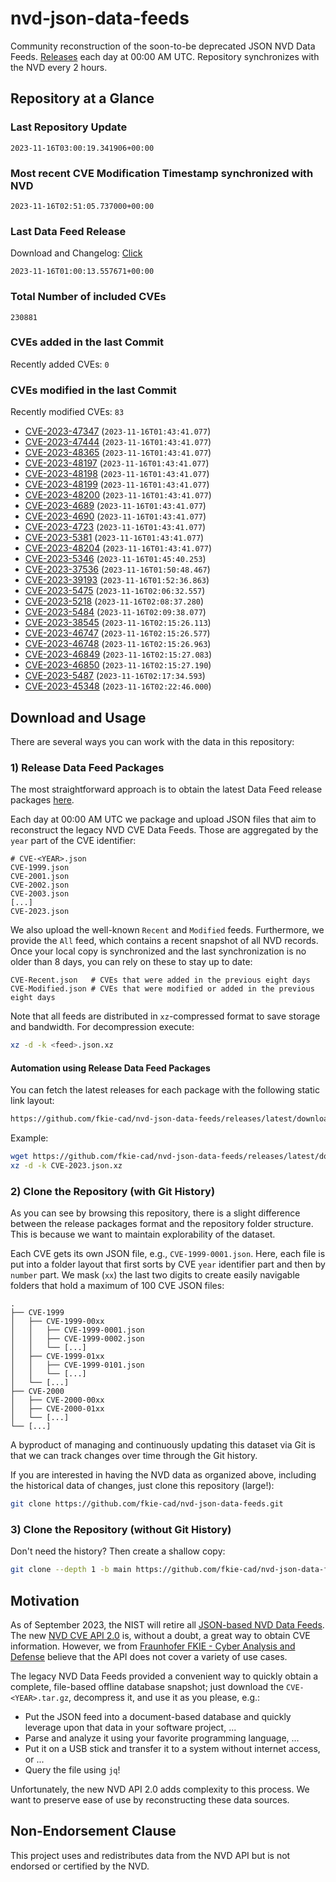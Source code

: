 # nvd-json-data-feeds

Community reconstruction of the soon-to-be deprecated JSON NVD Data Feeds. 
[Releases](https://github.com/fkie-cad/nvd-json-data-feeds/releases/latest) each day at 00:00 AM UTC.
Repository synchronizes with the NVD every 2 hours.

## Repository at a Glance

### Last Repository Update

```plain
2023-11-16T03:00:19.341906+00:00
```

### Most recent CVE Modification Timestamp synchronized with NVD

```plain
2023-11-16T02:51:05.737000+00:00
```

### Last Data Feed Release

Download and Changelog: [Click](https://github.com/fkie-cad/nvd-json-data-feeds/releases/latest)

```plain
2023-11-16T01:00:13.557671+00:00
```

### Total Number of included CVEs

```plain
230881
```

### CVEs added in the last Commit

Recently added CVEs: `0`



### CVEs modified in the last Commit

Recently modified CVEs: `83`

* [CVE-2023-47347](CVE-2023/CVE-2023-473xx/CVE-2023-47347.json) (`2023-11-16T01:43:41.077`)
* [CVE-2023-47444](CVE-2023/CVE-2023-474xx/CVE-2023-47444.json) (`2023-11-16T01:43:41.077`)
* [CVE-2023-48365](CVE-2023/CVE-2023-483xx/CVE-2023-48365.json) (`2023-11-16T01:43:41.077`)
* [CVE-2023-48197](CVE-2023/CVE-2023-481xx/CVE-2023-48197.json) (`2023-11-16T01:43:41.077`)
* [CVE-2023-48198](CVE-2023/CVE-2023-481xx/CVE-2023-48198.json) (`2023-11-16T01:43:41.077`)
* [CVE-2023-48199](CVE-2023/CVE-2023-481xx/CVE-2023-48199.json) (`2023-11-16T01:43:41.077`)
* [CVE-2023-48200](CVE-2023/CVE-2023-482xx/CVE-2023-48200.json) (`2023-11-16T01:43:41.077`)
* [CVE-2023-4689](CVE-2023/CVE-2023-46xx/CVE-2023-4689.json) (`2023-11-16T01:43:41.077`)
* [CVE-2023-4690](CVE-2023/CVE-2023-46xx/CVE-2023-4690.json) (`2023-11-16T01:43:41.077`)
* [CVE-2023-4723](CVE-2023/CVE-2023-47xx/CVE-2023-4723.json) (`2023-11-16T01:43:41.077`)
* [CVE-2023-5381](CVE-2023/CVE-2023-53xx/CVE-2023-5381.json) (`2023-11-16T01:43:41.077`)
* [CVE-2023-48204](CVE-2023/CVE-2023-482xx/CVE-2023-48204.json) (`2023-11-16T01:43:41.077`)
* [CVE-2023-5346](CVE-2023/CVE-2023-53xx/CVE-2023-5346.json) (`2023-11-16T01:45:40.253`)
* [CVE-2023-37536](CVE-2023/CVE-2023-375xx/CVE-2023-37536.json) (`2023-11-16T01:50:48.467`)
* [CVE-2023-39193](CVE-2023/CVE-2023-391xx/CVE-2023-39193.json) (`2023-11-16T01:52:36.863`)
* [CVE-2023-5475](CVE-2023/CVE-2023-54xx/CVE-2023-5475.json) (`2023-11-16T02:06:32.557`)
* [CVE-2023-5218](CVE-2023/CVE-2023-52xx/CVE-2023-5218.json) (`2023-11-16T02:08:37.280`)
* [CVE-2023-5484](CVE-2023/CVE-2023-54xx/CVE-2023-5484.json) (`2023-11-16T02:09:38.077`)
* [CVE-2023-38545](CVE-2023/CVE-2023-385xx/CVE-2023-38545.json) (`2023-11-16T02:15:26.113`)
* [CVE-2023-46747](CVE-2023/CVE-2023-467xx/CVE-2023-46747.json) (`2023-11-16T02:15:26.577`)
* [CVE-2023-46748](CVE-2023/CVE-2023-467xx/CVE-2023-46748.json) (`2023-11-16T02:15:26.963`)
* [CVE-2023-46849](CVE-2023/CVE-2023-468xx/CVE-2023-46849.json) (`2023-11-16T02:15:27.083`)
* [CVE-2023-46850](CVE-2023/CVE-2023-468xx/CVE-2023-46850.json) (`2023-11-16T02:15:27.190`)
* [CVE-2023-5487](CVE-2023/CVE-2023-54xx/CVE-2023-5487.json) (`2023-11-16T02:17:34.593`)
* [CVE-2023-45348](CVE-2023/CVE-2023-453xx/CVE-2023-45348.json) (`2023-11-16T02:22:46.000`)


## Download and Usage

There are several ways you can work with the data in this repository:

### 1) Release Data Feed Packages

The most straightforward approach is to obtain the latest Data Feed release packages [here](https://github.com/fkie-cad/nvd-json-data-feeds/releases/latest).

Each day at 00:00 AM UTC we package and upload JSON files that aim to reconstruct the legacy NVD CVE Data Feeds.
Those are aggregated by the `year` part of the CVE identifier:

```
# CVE-<YEAR>.json
CVE-1999.json
CVE-2001.json
CVE-2002.json
CVE-2003.json
[...]
CVE-2023.json
```

We also upload the well-known `Recent` and `Modified` feeds.
Furthermore, we provide the `All` feed, which contains a recent snapshot of all NVD records.
Once your local copy is synchronized and the last synchronization is no older than 8 days, you can rely on these to stay up to date:

```plain
CVE-Recent.json   # CVEs that were added in the previous eight days
CVE-Modified.json # CVEs that were modified or added in the previous eight days
```

Note that all feeds are distributed in `xz`-compressed format to save storage and bandwidth.
For decompression execute:

```sh
xz -d -k <feed>.json.xz
```


#### Automation using Release Data Feed Packages

You can fetch the latest releases for each package with the following static link layout:

```sh
https://github.com/fkie-cad/nvd-json-data-feeds/releases/latest/download/CVE-<YEAR>.json.xz
```

Example:

```sh
wget https://github.com/fkie-cad/nvd-json-data-feeds/releases/latest/download/CVE-2023.json.xz
xz -d -k CVE-2023.json.xz
```

### 2) Clone the Repository (with Git History)

As you can see by browsing this repository, there is a slight difference between the release packages format and the repository folder structure.
This is because we want to maintain explorability of the dataset.

Each CVE gets its own JSON file, e.g., `CVE-1999-0001.json`.
Here, each file is put into a folder layout that first sorts by CVE `year` identifier part and then by `number` part.
We mask (`xx`) the last two digits to create easily navigable folders that hold a maximum of 100 CVE JSON files:

```plain
.
├── CVE-1999
│   ├── CVE-1999-00xx
│   │   ├── CVE-1999-0001.json
│   │   ├── CVE-1999-0002.json
│   │   └── [...]
│   ├── CVE-1999-01xx
│   │   ├── CVE-1999-0101.json
│   │   └── [...]
│   └── [...]
├── CVE-2000
│   ├── CVE-2000-00xx
│   ├── CVE-2000-01xx
│   └── [...]
└── [...]
```

A byproduct of managing and continuously updating this dataset via Git is that we can track changes over time through the Git history.

If you are interested in having the NVD data as organized above, including the historical data of changes, just clone this repository (large!):

```sh
git clone https://github.com/fkie-cad/nvd-json-data-feeds.git
```

### 3) Clone the Repository (without Git History)

Don't need the history? Then create a shallow copy:

```sh
git clone --depth 1 -b main https://github.com/fkie-cad/nvd-json-data-feeds.git
```

## Motivation

As of September 2023, the NIST will retire all [JSON-based NVD Data Feeds](https://nvd.nist.gov/vuln/data-feeds#divRetirementBanner-1).
The new [NVD CVE API 2.0](https://nvd.nist.gov/developers/vulnerabilities) is, without a doubt, a great way to obtain CVE information.
However, we from [Fraunhofer FKIE - Cyber Analysis and Defense](https://www.fkie.fraunhofer.de/en/departments/cad.html) believe that the API does not cover a variety of use cases.

The legacy NVD Data Feeds provided a convenient way to quickly obtain a complete, file-based offline database snapshot; just download the `CVE-<YEAR>.tar.gz`, decompress it, and use it as you please, e.g.:

* Put the JSON feed into a document-based database and quickly leverage upon that data in your software project, ...
* Parse and analyze it using your favorite programming language, ...
* Put it on a USB stick and transfer it to a system without internet access, or ...
* Query the file using `jq`!

Unfortunately, the new NVD API 2.0 adds complexity to this process.
We want to preserve ease of use by reconstructing these data sources.

## Non-Endorsement Clause

This project uses and redistributes data from the NVD API but is not endorsed or certified by the NVD.